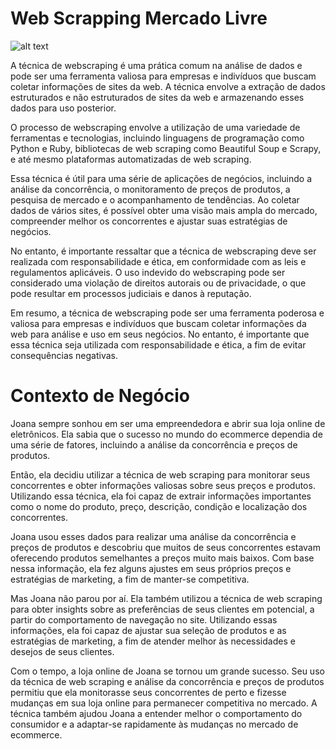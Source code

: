 # Web Scrapping Mercado Livre
![alt text](https://certificadocursosonline.com/blog/wp-content/uploads/2020/05/como-comprar-no-mercado-livre.jpg)

A técnica de webscraping é uma prática comum na análise de dados e pode ser uma ferramenta valiosa para empresas e indivíduos que buscam coletar informações de sites da web. A técnica envolve a extração de dados estruturados e não estruturados de sites da web e armazenando esses dados para uso posterior.

O processo de webscraping envolve a utilização de uma variedade de ferramentas e tecnologias, incluindo linguagens de programação como Python e Ruby, bibliotecas de web scraping como Beautiful Soup e Scrapy, e até mesmo plataformas automatizadas de web scraping.

Essa técnica é útil para uma série de aplicações de negócios, incluindo a análise da concorrência, o monitoramento de preços de produtos, a pesquisa de mercado e o acompanhamento de tendências. Ao coletar dados de vários sites, é possível obter uma visão mais ampla do mercado, compreender melhor os concorrentes e ajustar suas estratégias de negócios.

No entanto, é importante ressaltar que a técnica de webscraping deve ser realizada com responsabilidade e ética, em conformidade com as leis e regulamentos aplicáveis. O uso indevido do webscraping pode ser considerado uma violação de direitos autorais ou de privacidade, o que pode resultar em processos judiciais e danos à reputação.

Em resumo, a técnica de webscraping pode ser uma ferramenta poderosa e valiosa para empresas e indivíduos que buscam coletar informações da web para análise e uso em seus negócios. No entanto, é importante que essa técnica seja utilizada com responsabilidade e ética, a fim de evitar consequências negativas.

# Contexto de Negócio 
Joana sempre sonhou em ser uma empreendedora e abrir sua loja online de eletrônicos. Ela sabia que o sucesso no mundo do ecommerce dependia de uma série de fatores, incluindo a análise da concorrência e preços de produtos.

Então, ela decidiu utilizar a técnica de web scraping para monitorar seus concorrentes e obter informações valiosas sobre seus preços e produtos. Utilizando essa técnica, ela foi capaz de extrair informações importantes como o nome do produto, preço, descrição, condição e localização dos concorrentes.

Joana usou esses dados para realizar uma análise da concorrência e preços de produtos e descobriu que muitos de seus concorrentes estavam oferecendo produtos semelhantes a preços muito mais baixos. Com base nessa informação, ela fez alguns ajustes em seus próprios preços e estratégias de marketing, a fim de manter-se competitiva.

Mas Joana não parou por aí. Ela também utilizou a técnica de web scraping para obter insights sobre as preferências de seus clientes em potencial, a partir do comportamento de navegação no site. Utilizando essas informações, ela foi capaz de ajustar sua seleção de produtos e as estratégias de marketing, a fim de atender melhor às necessidades e desejos de seus clientes.

Com o tempo, a loja online de Joana se tornou um grande sucesso. Seu uso da técnica de web scraping e análise da concorrência e preços de produtos permitiu que ela monitorasse seus concorrentes de perto e fizesse mudanças em sua loja online para permanecer competitiva no mercado. A técnica também ajudou Joana a entender melhor o comportamento do consumidor e a adaptar-se rapidamente às mudanças no mercado de ecommerce.
